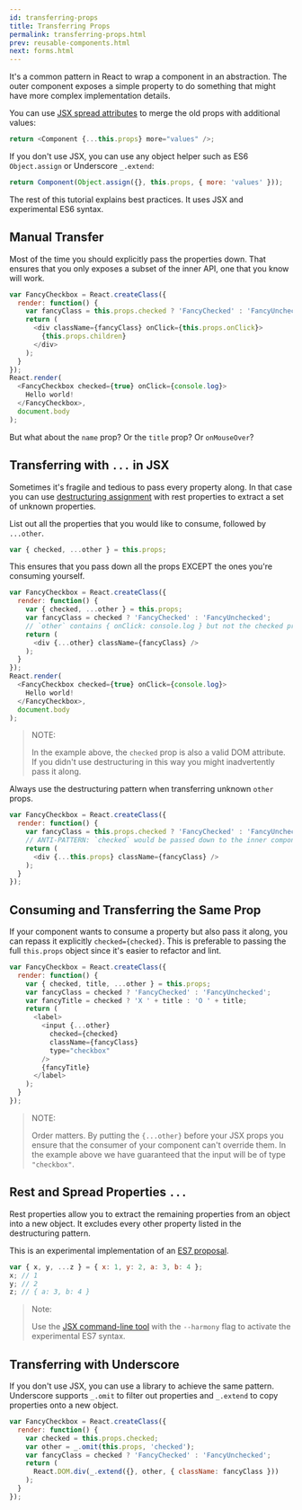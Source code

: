 ```yaml
---
id: transferring-props
title: Transferring Props
permalink: transferring-props.html
prev: reusable-components.html
next: forms.html
---
```


It's a common pattern in React to wrap a component in an abstraction. The outer component exposes a simple property to do something that might have more complex implementation details.

You can use [JSX spread attributes](/react/docs/jsx-spread.html) to merge the old props with additional values:

```javascript
return <Component {...this.props} more="values" />;
```

If you don't use JSX, you can use any object helper such as ES6 `Object.assign` or Underscore `_.extend`:

```javascript
return Component(Object.assign({}, this.props, { more: 'values' }));
```

The rest of this tutorial explains best practices. It uses JSX and experimental ES6 syntax.

## Manual Transfer

Most of the time you should explicitly pass the properties down. That ensures that you only exposes a subset of the inner API, one that you know will work.

```javascript
var FancyCheckbox = React.createClass({
  render: function() {
    var fancyClass = this.props.checked ? 'FancyChecked' : 'FancyUnchecked';
    return (
      <div className={fancyClass} onClick={this.props.onClick}>
        {this.props.children}
      </div>
    );
  }
});
React.render(
  <FancyCheckbox checked={true} onClick={console.log}>
    Hello world!
  </FancyCheckbox>,
  document.body
);
```

But what about the `name` prop? Or the `title` prop? Or `onMouseOver`?

## Transferring with `...` in JSX

Sometimes it's fragile and tedious to pass every property along. In that case you can use [destructuring assignment](https://developer.mozilla.org/en-US/docs/Web/JavaScript/Reference/Operators/Destructuring_assignment) with rest properties to extract a set of unknown properties.

List out all the properties that you would like to consume, followed by `...other`.

```javascript
var { checked, ...other } = this.props;
```

This ensures that you pass down all the props EXCEPT the ones you're consuming yourself.

```javascript
var FancyCheckbox = React.createClass({
  render: function() {
    var { checked, ...other } = this.props;
    var fancyClass = checked ? 'FancyChecked' : 'FancyUnchecked';
    // `other` contains { onClick: console.log } but not the checked property
    return (
      <div {...other} className={fancyClass} />
    );
  }
});
React.render(
  <FancyCheckbox checked={true} onClick={console.log}>
    Hello world!
  </FancyCheckbox>,
  document.body
);
```

> NOTE:
> 
> In the example above, the `checked` prop is also a valid DOM attribute. If you didn't use destructuring in this way you might inadvertently pass it along.

Always use the destructuring pattern when transferring unknown `other` props.

```javascript
var FancyCheckbox = React.createClass({
  render: function() {
    var fancyClass = this.props.checked ? 'FancyChecked' : 'FancyUnchecked';
    // ANTI-PATTERN: `checked` would be passed down to the inner component
    return (
      <div {...this.props} className={fancyClass} />
    );
  }
});
```

## Consuming and Transferring the Same Prop

If your component wants to consume a property but also pass it along, you can repass it explicitly `checked={checked}`. This is preferable to passing the full `this.props` object since it's easier to refactor and lint.

```javascript
var FancyCheckbox = React.createClass({
  render: function() {
    var { checked, title, ...other } = this.props;
    var fancyClass = checked ? 'FancyChecked' : 'FancyUnchecked';
    var fancyTitle = checked ? 'X ' + title : 'O ' + title;
    return (
      <label>
        <input {...other}
          checked={checked}
          className={fancyClass}
          type="checkbox"
        />
        {fancyTitle}
      </label>
    );
  }
});
```

> NOTE:
> 
> Order matters. By putting the `{...other}` before your JSX props you ensure that the consumer of your component can't override them. In the example above we have guaranteed that the input will be of type `"checkbox"`.

## Rest and Spread Properties `...`

Rest properties allow you to extract the remaining properties from an object into a new object. It excludes every other property listed in the destructuring pattern.

This is an experimental implementation of an [ES7 proposal](https://github.com/sebmarkbage/ecmascript-rest-spread).

```javascript
var { x, y, ...z } = { x: 1, y: 2, a: 3, b: 4 };
x; // 1
y; // 2
z; // { a: 3, b: 4 }
```

> Note:
>
> Use the [JSX command-line tool](http://npmjs.org/package/react-tools) with the `--harmony` flag to activate the experimental ES7 syntax.

## Transferring with Underscore

If you don't use JSX, you can use a library to achieve the same pattern. Underscore supports `_.omit` to filter out properties and `_.extend` to copy properties onto a new object.

```javascript
var FancyCheckbox = React.createClass({
  render: function() {
    var checked = this.props.checked;
    var other = _.omit(this.props, 'checked');
    var fancyClass = checked ? 'FancyChecked' : 'FancyUnchecked';
    return (
      React.DOM.div(_.extend({}, other, { className: fancyClass }))
    );
  }
});
```

